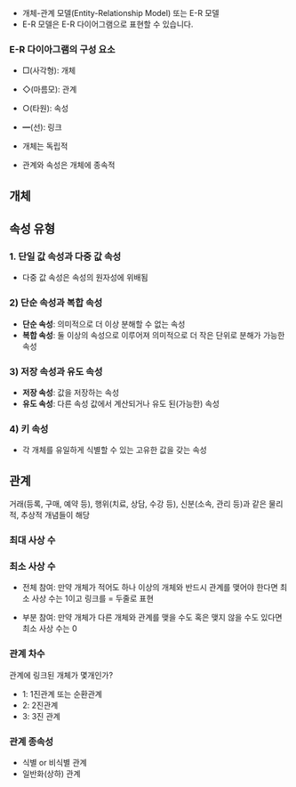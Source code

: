 - 개체-관계 모델(Entity-Relationship Model) 또는 E-R 모델
- E-R 모델은 E-R 다이어그램으로 표현할 수 있습니다.

### E-R 다이아그램의 구성 요소
- □(사각형): 개체
- ◇(마름모): 관계
- ○(타원): 속성
- ━(선): 링크

- 개체는 독립적
- 관계와 속성은 개체에 종속적

## 개체

## 속성 유형

### 1. 단일 값 속성과 다중 값 속성
- 다중 값 속성은 속성의 원자성에 위배됨
### 2) 단순 속성과 복합 속성
- **단순 속성**: 의미적으로 더 이상 분해할 수 없는 속성
- **복합 속성**: 둘 이상의 속성으로 이루어져 의미적으로 더 작은 단위로 분해가 가능한 속성

### 3) 저장 속성과 유도 속성
- **저장 속성**: 값을 저장하는 속성
- **유도 속성**: 다른 속성 값에서 계산되거나 유도 된(가능한) 속성

### 4) 키 속성
- 각 개체를 유일하게 식별할 수 있는 고유한 값을 갖는 속성


## 관계

거래(등록, 구매, 예약 등), 행위(치료, 상담, 수강 등), 신분(소속, 관리 등)과 같은 물리
적, 추상적 개념들이 해당

### 최대 사상 수

### 최소 사상 수

- 전체 참여: 만약 개체가 적어도 하나 이상의 개체와 반드시 관계를 맺어야 한다면 최소 사상 수는 1이고
링크를 = 두줄로 표현

- 부분 참여: 만약 개체가 다른 개체와 관계를 맺을 수도 혹은 맺지 않을 수도 있다면 최소 사상 수는 0

### 관계 차수

관계에 링크된 개체가 몇개인가?
- 1: 1진관계 또는 순환관계
- 2: 2진관계
- 3: 3진 관계

### 관계 종속성

- 식별 or 비식별 관계
- 일반화(상하) 관계
